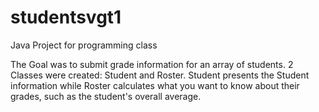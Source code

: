 # studentsvgt1
Java Project for programming class

The Goal was to submit grade information for an array of students. 2 Classes were created: Student and Roster. Student presents the Student information while Roster calculates what you want to know about their grades, such as the student's overall average.
